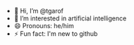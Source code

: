 - 👋 Hi, I’m @tgarof
- 👀 I’m interested in artificial intelligence
- 😄 Pronouns: he/him
- ⚡ Fun fact: I'm new to github

<!---
tgarof/tgarof is a ✨ special ✨ repository because its `README.md` (this file) appears on your GitHub profile.
You can click the Preview link to take a look at your changes.
--->

